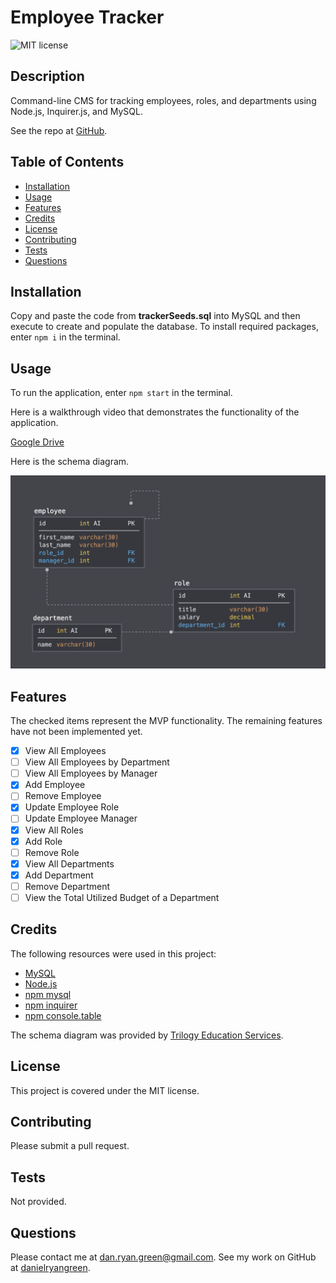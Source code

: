 # Employee Tracker
  ![MIT license](https://img.shields.io/badge/license-MIT-green)
  ## Description
  Command-line CMS for tracking employees, roles, and departments using Node.js, Inquirer.js, and MySQL.

  See the repo at [GitHub](https://github.com/danielryangreen/employee-tracker).
  ## Table of Contents
  * [Installation](#installation)
  * [Usage](#usage)
  * [Features](#features)
  * [Credits](#credits)
  * [License](#license)
  * [Contributing](#contributing)
  * [Tests](#tests)
  * [Questions](#questions)
  ## Installation
  Copy and paste the code from __trackerSeeds.sql__ into MySQL and then execute to create and populate the database. To install required packages, enter `npm i` in the terminal.
  ## Usage
  To run the application, enter `npm start` in the terminal.

  Here is a walkthrough video that demonstrates the functionality of the application.

  [Google Drive](https://drive.google.com/file/d/1JYnEdhZ_4Uij9Ta3MODossJgsqY3LbSB/view?usp=sharing)

  Here is the schema diagram.

  ![schema](Assets/schema.png)
  ## Features
  The checked items represent the MVP functionality. The remaining features have not been implemented yet.
  - [x] View All Employees
  - [ ] View All Employees by Department
  - [ ] View All Employees by Manager
  - [x] Add Employee
  - [ ] Remove Employee
  - [x] Update Employee Role
  - [ ] Update Employee Manager
  - [x] View All Roles
  - [x] Add Role
  - [ ] Remove Role
  - [x] View All Departments
  - [x] Add Department
  - [ ] Remove Department
  - [ ] View the Total Utilized Budget of a Department
  ## Credits
  The following resources were used in this project:

  - [MySQL](https://dev.mysql.com/downloads/mysql/)
  - [Node.js](https://nodejs.org/en/)
  - [npm mysql](https://www.npmjs.com/package/mysql)
  - [npm inquirer](https://www.npmjs.com/package/inquirer/v/0.2.3)
  - [npm console.table](https://www.npmjs.com/package/console.table)

  The schema diagram was provided by [Trilogy Education Services](https://trilogyed.com/).
  ## License
  This project is covered under the MIT license.
  ## Contributing
  Please submit a pull request.
  ## Tests
  Not provided.
  ## Questions
  Please contact me at dan.ryan.green@gmail.com. See my work on GitHub at [danielryangreen](https://github.com/danielryangreen/).